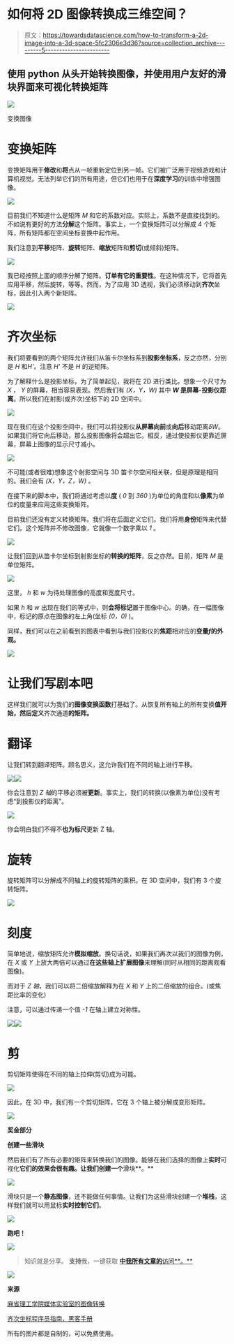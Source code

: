 # 如何将 2D 图像转换成三维空间？

> 原文：<https://towardsdatascience.com/how-to-transform-a-2d-image-into-a-3d-space-5fc2306e3d36?source=collection_archive---------5----------------------->

## 使用 python 从头开始转换图像，并使用用户友好的滑块界面来可视化转换矩阵

![](img/eef242374cdc1ecfbfd62a8afc5d3a52.png)

变换图像

# 变换矩阵

变换矩阵用于**修改**和**将**点从一帧重新定位到另一帧。它们被广泛用于视频游戏和计算机视觉。无法列举它们的所有用途，但它们也用于在**深度学习**的训练中增强图像。

![](img/cedfdf71a2a562eebd67ef635bcc2fcd.png)

目前我们不知道什么是矩阵 *M* 和它的系数对应。实际上，系数不是直接找到的。不如说有更好的方法**分解**这个矩阵。事实上，一个变换矩阵可以分解成 4 个矩阵，所有矩阵都在空间坐标变换中起作用。

我们注意到**平移**矩阵、**旋转**矩阵、**缩放**矩阵和**剪切**(或倾斜)矩阵。

![](img/a034faf0824c3591f731624c38172c59.png)

我已经按照上面的顺序分解了矩阵。**订单有它的重要性**。在这种情况下，它将首先应用平移，然后旋转，等等。然而，为了应用 3D 透视，我们必须移动到**齐次**坐标，因此引入两个新矩阵。

![](img/5745eaa832bfe1b0c7e6a929a9f2d932.png)

# **齐次坐标**

我们将要看到的两个矩阵允许我们从笛卡尔坐标系到**投影坐标系**，反之亦然，分别是 *H* 和*H’*。注意 *H'* 不是 *H* 的逆矩阵。

为了解释什么是投影坐标，为了简单起见，我将在 2D 进行类比。想象一个尺寸为 *X* ， *Y* 的屏幕，相当容易表现。然后我们有 *(X，Y，W)* 其中 ***W* 是屏幕-投影仪距离**。所以我们在射影(或齐次)坐标下的 2D 空间中。

![](img/c58023a4ebe3604c8d8c4b15d2d7753b.png)

现在我们在这个投影空间中，我们可以将投影仪**从屏幕向前**或**向后**移动距离*δW*。如果我们将它向后移动，那么投影图像将会超出它。相反，通过使投影仪更靠近屏幕，屏幕上图像的显示尺寸减小。

![](img/03ccb4ba5b66031b8f7d6514b3dba4de.png)

不可能(或者很难)想象这个射影空间与 3D 笛卡尔空间相关联，但是原理是相同的。我们会有 *(X，Y，Z，W)* 。

在接下来的脚本中，我们将通过考虑以**度** ( *0* 到 *360* )为单位的角度和以**像素**为单位的度量来应用这些变换矩阵。

目前我们还没有定义转换矩阵。我们将在后面定义它们。我们将用**身份**矩阵来代替它们。这个矩阵并不修改图像，它就像一个数字乘以 *1* 。

![](img/d5f2d1966fded642b25075f1b7b72b23.png)

让我们回到从笛卡尔坐标到射影坐标的**转换的矩阵**，反之亦然。目前，矩阵 *M* 是单位矩阵。

![](img/d9faed4db3695b2d3e167b7820d0cf0a.png)

这里， *h* 和 *w* 为待处理图像的高度和宽度尺寸。

如果 *h* 和 *w* 出现在我们的等式中，则**会将标记**置于图像中心。的确，在一幅图像中，标记的原点在图像的左上角(坐标 *(0，0)* )。

同样，我们可以在之前看到的图表中看到与我们投影仪的**焦距**相对应的**变量*f*的外观。**

![](img/1c67fd921a8c9c2a57788d63c6849b75.png)

# 让我们写剧本吧

这样我们就可以为我们的**图像变换函数**打基础了。从恢复所有轴上的所有变换**值开始，然后定义**齐次通道**的矩阵。**

# **翻译**

让我们转到翻译矩阵。顾名思义，这允许我们在不同的轴上进行平移。

![](img/4894b9d1942fda4f6f739e4a68f3e25b.png)![](img/58332917f842582896b27967a6df8958.png)

你会注意到 *Z 轴*的平移必须被**更新**。事实上，我们的转换(以像素为单位)没有考虑“到投影仪的距离”。

![](img/008ee492b5eb7ed71c641391e663a080.png)

你会明白我们不得不**也为标尺**更新 Z 轴。

# **旋转**

旋转矩阵可以分解成不同轴上的旋转矩阵的乘积。在 3D 空间中，我们有 3 个旋转矩阵。

![](img/df83d428850b4a58085c9a9be3d8ef52.png)

# **刻度**

简单地说，缩放矩阵允许**模拟缩放**。换句话说，如果我们再次以我们的图像为例，在 *X* 或 *Y* 上放大两倍可以通过**在这些轴上扩展图像**来理解(同时从相同的距离观看图像)。

而对于 *Z 轴*，我们可以将二倍缩放解释为在 *X* 和 *Y* 上的二倍缩放的组合。(或焦距比率的变化)

注意，可以通过传递一个值 *-1* 在轴上建立对称性。

![](img/e0ca7000555eba05e9ff7fe1537a2db4.png)![](img/4d91bc23c0a2145d3071f1a3f12bc585.png)

# **剪**

剪切矩阵使得在不同的轴上拉伸(剪切)成为可能。

![](img/f197ddb8611aefe9403e4061c0df41e6.png)

因此，在 3D 中，我们有一个剪切矩阵，它在 3 个轴上被分解成变形矩阵。

![](img/a51ff11f03e02ebca225e3215c7cce83.png)

**奖金部分**

**创建一些滑块**

然后我们有了所有必要的矩阵来转换我们的图像。能够在我们选择的图像上**实时**可视化**它们的效果会很有趣。让我们创建一个**滑块**。**

![](img/f3fcaf74e6b84eb2ac319b39cb0a418e.png)

滑块只是一个**静态图像**，还不能做任何事情。让我们为这些滑块创建一个**堆栈**，这样我们就可以用鼠标**实时控制它们**。

![](img/1469af04374bae9f2766dbc58ebdfc93.png)

**跑吧！**

![](img/a41213d2ce618721d92c099fba464fc2.png)

> 知识就是分享。
> **支持**我，一键获取 [**中我所有文章的**访问**。**](https://axel-thevenot.medium.com/membership)

![](img/94e903d7d66ff043ca9645dbc42c33bb.png)

**来源**

[麻省理工学院媒体实验室的图像转换](https://www.google.com/url?sa=t&rct=j&q=&esrc=s&source=web&cd=1&ved=2ahUKEwjD0pGd18ToAhUHfBoKHRC5BCoQFjAAegQIBBAB&url=http%3A%2F%2Fweb.media.mit.edu%2F~maov%2Fclasses%2Fcomp_photo_vision08f%2Flect%2F08_image_warps.pdf&usg=AOvVaw0nSEl8TeM9VrKsUoyQxfq9)

[齐次坐标程序员指南，黑客手册](https://hackernoon.com/programmers-guide-to-homogeneous-coordinates-73cbfd2bcc65)

所有的图片都是自制的，可以免费使用。